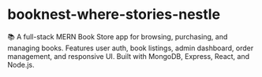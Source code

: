 # booknest-where-stories-nestle
📚 A full-stack MERN Book Store app for browsing, purchasing, and managing books. Features user auth, book listings, admin dashboard, order management, and responsive UI. Built with MongoDB, Express, React, and Node.js.
